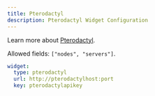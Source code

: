 ```yaml
---
title: Pterodactyl
description: Pterodactyl Widget Configuration
---
```


Learn more about [Pterodactyl](https://github.com/pterodactyl).

Allowed fields: `["nodes", "servers"]`.

```yaml
widget:
  type: pterodactyl
  url: http://pterodactylhost:port
  key: pterodactylapikey
```
